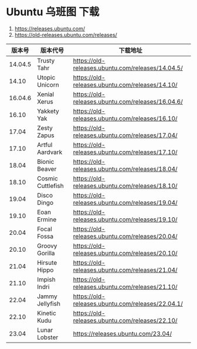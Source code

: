 # Ubuntu 乌班图 下载

1. https://releases.ubuntu.com/
2. https://old-releases.ubuntu.com/releases/

| 版本号     | 版本代号              | 下载地址                                              |
|---------|-------------------|---------------------------------------------------|
| 14.04.5 | Trusty Tahr       | https://old-releases.ubuntu.com/releases/14.04.5/ |
| 14.10   | Utopic Unicorn    | https://old-releases.ubuntu.com/releases/14.10/   |
| 16.04.6 | Xenial Xerus      | https://old-releases.ubuntu.com/releases/16.04.6/ |
| 16.10   | Yakkety Yak       | https://old-releases.ubuntu.com/releases/16.10/   |
| 17.04   | Zesty Zapus       | https://old-releases.ubuntu.com/releases/17.04/   |
| 17.10   | Artful Aardvark   | https://old-releases.ubuntu.com/releases/17.10/   |
| 18.04   | Bionic Beaver     | https://old-releases.ubuntu.com/releases/18.04/   |
| 18.10   | Cosmic Cuttlefish | https://old-releases.ubuntu.com/releases/18.10/   |
| 19.04   | Disco Dingo       | https://old-releases.ubuntu.com/releases/19.04/   |
| 19.10   | Eoan Ermine       | https://old-releases.ubuntu.com/releases/19.10/   |
| 20.04   | Focal Fossa       | https://old-releases.ubuntu.com/releases/20.04/   |
| 20.10   | Groovy Gorilla    | https://old-releases.ubuntu.com/releases/20.10/   |
| 21.04   | Hirsute Hippo     | https://old-releases.ubuntu.com/releases/21.04/   |
| 21.10   | Impish Indri      | https://old-releases.ubuntu.com/releases/21.10/   |
| 22.04   | Jammy Jellyfish   | https://old-releases.ubuntu.com/releases/22.04.1/ |
| 22.10   | Kinetic Kudu      | https://old-releases.ubuntu.com/releases/22.10/   |
| 23.04   | Lunar Lobster     | https://releases.ubuntu.com/23.04/                |
